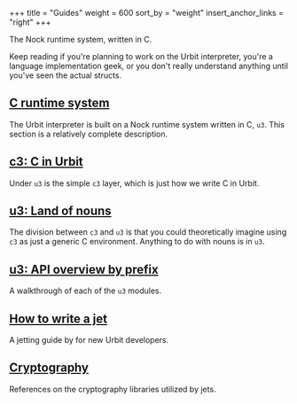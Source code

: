 +++
title = "Guides"
weight = 600
sort_by = "weight"
insert_anchor_links = "right"
+++

The Nock runtime system, written in C.

Keep reading if you're planning to work on the Urbit interpreter, you're a
language implementation geek, or you don't really understand anything until
you've seen the actual structs.

## [C runtime system](/system/runtime/runtime)

The Urbit interpreter is built on a Nock runtime system written
in C, `u3`. This section is a relatively complete description.

## [c3: C in Urbit](/system/runtime/reference/c)

Under `u3` is the simple `c3` layer, which is just how we write C
in Urbit.

## [u3: Land of nouns](/system/runtime/reference/nouns)

The division between `c3` and `u3` is that you could theoretically
imagine using `c3` as just a generic C environment. Anything to do
with nouns is in `u3`.

## [u3: API overview by prefix](/system/runtime/reference/api)

A walkthrough of each of the `u3` modules.

## [How to write a jet](/system/runtime/guides/jetting)

A jetting guide by for new Urbit developers.

## [Cryptography](/system/runtime/reference/cryptography)

References on the cryptography libraries utilized by jets.
